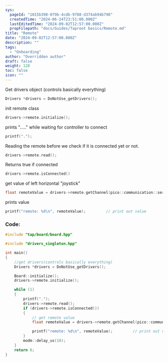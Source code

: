 ```yaml
---
sys:
  pageId: "1015b398-079b-4cdb-9788-d374ab94b798"
  createdTime: "2024-06-24T23:51:00.000Z"
  lastEditedTime: "2024-09-02T12:57:00.000Z"
  propFilepath: "docs/Guides/Taproot basics/Remote.md"
title: "Remote"
date: "2024-09-02T12:57:00.000Z"
description: ""
tags:
  - "Onboarding"
author: "Overridden author"
draft: false
weight: 128
toc: false
icon: ""
---
```


Get drivers object (controls basically everything)

```cpp
Drivers *drivers = DoNotUse_getDrivers();

```

init remote class

```cpp
drivers->remote.initialize();

```

prints "....." while waiting for controller to connect

```cpp
printf(".");

```

Reading the remote before we check if it is connected yet or not.

```cpp
drivers->remote.read();

```

Returns true if connected

```cpp
drivers->remote.isConnected()

```

get value of left horizontal "joystick"

```cpp
float remoteValue = drivers->remote.getChannel(pico::communication::serial::Remote::Channel::LEFT_HORIZONTAL);

```

prints value

```cpp
printf("remote: %d\n", remoteValue);         // print out value
```

### Code:

```cpp
#include "tap/board/board.hpp"

#include "drivers_singleton.hpp"

int main()
{
    //get drivers(controls basically everything)
    Drivers *drivers = DoNotUse_getDrivers();

    Board::initialize();
    drivers->remote.initialize();                                       // init remote

    while (1)
    {
        printf(".");
        drivers->remote.read();                                          // Reading the remote before we check if it is connected yet or not.
        if (drivers->remote.isConnected())
        {
            // get remote value
            float remoteValue = drivers->remote.getChannel(pico::communication::serial::Remote::Channel::LEFT_HORIZONTAL);

            printf("remote: %d\n", remoteValue);         // print out value
        }
        modm::delay_us(10);
    }
    return 0;
}


```
